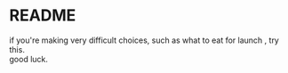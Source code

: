 # README
if you're making very difficult choices, such as what to eat for launch , try this.  
good luck.  

